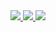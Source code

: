 <!-- <a href="mailto:joelluckett83@gmail.com">
    <img src="https://img.shields.io/badge/Gmail-333333?style=for-the-badge&logo=gmail&logoColor=red" />
</a> -->
  
<a href="https://www.linkedin.com/in/joel-luckett-206124274" target="_blank">
  <img src="https://img.shields.io/badge/LinkedIn-0077B5?style=for-the-badge&logo=Linkedin&logoColor=white" target="_blank" />
</a>

<a href="https://jogll1.github.io/" target="_blank">
  <img src="https://img.shields.io/badge/MY WEBSITE-gray?style=for-the-badge" target="_blank" />
</a>

<a href="https://jogll1.itch.io/" target="_blank">
  <img src="https://img.shields.io/badge/Itch.Io-FA5C5C?style=for-the-badge&logo=itch.io&logoColor=white" target="_blank" />
</a>

<!--
<img width=325 src="https://github-readme-stats.vercel.app/api/top-langs?username=Jogll1&theme=transparent&layout=donut&hide=css&langs_count=8&border_radius=10&show_icons=true&locale=en" alt="Jogll1's Most Used Languages" /> 
-->
